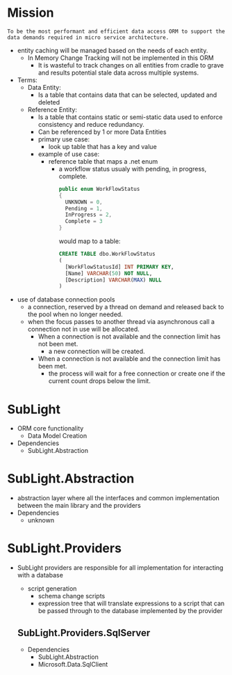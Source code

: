 # Mission
``` text
To be the most performant and efficient data access ORM to support the data demands required in micro service architecture. 
```
- entity caching will be managed based on the needs of each entity.
  - In Memory Change Tracking will not be implemented in this ORM
    - It is wasteful to track changes on all entities from cradle to grave and results potential stale data across multiple systems.
- Terms:
  - Data Entity:
    - Is a table that contains data that can be selected, updated and deleted
  - Reference Entity: 
    - Is a table that contains static or semi-static data used to enforce consistency and reduce redundancy.
    - Can be referenced by 1 or more Data Entities
    - primary use case: 
      - look up table that has a key and value
    - example of use case: 
      - reference table that maps a .net enum
        - a workflow status usualy with pending, in progress, complete.
          ``` C#
          public enum WorkFlowStatus
          {
            UNKNOWN = 0,
            Pending = 1,
            InProgress = 2,
            Complete = 3
          }
          ```
          would map to a table:
          ``` SQL
          CREATE TABLE dbo.WorkFlowStatus
          (
            [WorkFlowStatusId] INT PRIMARY KEY,
            [Name] VARCHAR(50) NOT NULL,
            [Description] VARCHAR(MAX) NULL
          )
          ```
- use of database connection pools
  - a connection, reserved by a thread on demand and released back to the pool when no longer needed.
  - when the focus passes to another thread via asynchronous call a connection not in use will be allocated.
    - When a connection is not available and the connection limit has not been met.
      - a new connection will be created.
    - When a connection is not available and the connection limit has been met.
      - the process will wait for a free connection or create one if the current count drops below the limit.

# SubLight
- ORM core functionality
  - Data Model Creation
- Dependencies
  - SubLight.Abstraction
# SubLight.Abstraction
- abstraction layer where all the interfaces and common implementation between the main library and the providers
- Dependencies
  - unknown
# SubLight.Providers
- SubLight providers are responsible for all implementation for interacting with a database
  - script generation
    - schema change scripts
    - expression tree that will translate expressions to a script that can be passed through to the database implemented by the provider
  
  ## SubLight.Providers.SqlServer
  - Dependencies
    - SubLight.Abstraction
    - Microsoft.Data.SqlClient
